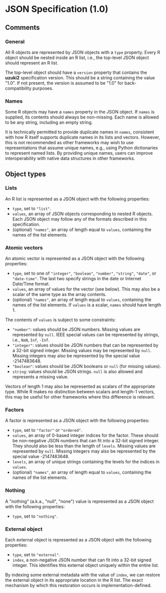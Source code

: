

# JSON Specification (1.0)

## Comments

### General

All R objects are represented by JSON objects with a `type` property.
Every R object should be nested inside an R list, i.e., the top-level JSON object should represent an R list.

The top-level object should have a `version` property that contains the **uzuki2** specification version. 
This should be a string containing the value "1.0".
If not present, the version is assumed to be "1.0" for back-compatibility purposes.

### Names 

Some R objects may have a `names` property in the JSON object.
If `names` is supplied, its contents should always be non-missing.
Each name is allowed to be any string, including an empty string.

It is technically permitted to provide duplicate names in `names`, consistent with how R itself supports duplicate names in its lists and vectors.
However, this is not recommended as other frameworks may wish to use representations that assume unique names, e.g., using Python dictionaries to represent named lists.
By providing unique names, users can improve interoperability with native data structures in other frameworks.

## Object types

### Lists

An R list is represented as a JSON object with the following properties:

- `type`, set to `"list"`.
- `values`, an array of JSON objects corresponding to nested R objects.
  Each JSON object may follow any of the formats described in this specification.
- (optional) `"names"`, an array of length equal to `values`, containing the names of the list elements.

### Atomic vectors

An atomic vector is represented as a JSON object with the following properties:

- `type`, set to one of `"integer"`, `"boolean"`, `"number"`, 
  `"string"`, `"date"`, or `"date-time"`. The last two specify strings in the date or Internet Date/Time format.
- `values`, an array of values for the vector (see below).
  This may also be a scalar of the same type as the array contents.
- (optional) `"names"`, an array of length equal to `values`, containing the names of the list elements.
  If `values` is a scalar, `names` should have length 1.

The contents of `values` is subject to some constraints:

- `"number"`: values should be JSON numbers. 
  Missing values are represented by `null`.
  IEEE special values can be represented by strings, i.e., `NaN`, `Inf`, `-Inf`.
- `"integer"`: values should be JSON numbers that can be represented by a 32-bit signed integer.
  Missing values may be represented by `null`.
  Missing integers may also be represented by the special value -2147483648.
- `"boolean"`: values should be JSON booleans or `null` (for missing values).
- `string`: values should be JSON strings.
  `null` is also allowed and represents a missing value.



Vectors of length 1 may also be represented as scalars of the appropriate type.
While R makes no distinction between scalars and length-1 vectors, this may be useful for other frameworks where this difference is relevant.

### Factors

A factor is represented as a JSON object with the following properties:

- `type`, set to `"factor"` or `"ordered"`.
- `values`, an array of 0-based integer indices for the factor.
  These should be non-negative JSON numbers that can fit into a 32-bit signed integer.
  They should also be less than the length of `levels`.
  Missing values are represented by `null`.
  Missing integers may also be represented by the special value -2147483648.
- `levels`, an array of unique strings containing the levels for the indices in `values`.
- (optional) `"names"`, an array of length equal to `values`, containing the names of the list elements.
 <!--- -->

### Nothing

A "nothing" (a.k.a., "null", "none") value is represented as a JSON object with the following properties:

- `type`, set to `"nothing"`.

### External object

Each external object is represented as a JSON object with the following properties:

- `type`, set to `"external"`.
- `index`, a non-negative JSON number that can fit into a 32-bit signed integer.
  This identifies this external object uniquely within the entire list.

By indexing some external metadata with the value of `index`, we can restore the external object in its appropriate location in the R list.
The exact mechanism by which this restoration occurs is implementation-defined.
